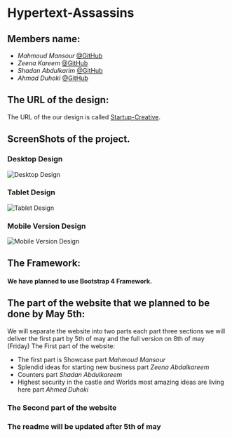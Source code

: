 # Hypertext-Assassins
## Members name:
- *Mahmoud Mansour* [@GitHub](https://github.com/mahmodlte/)
- *Zeena Kareem* [@GitHub](https://github.com/ZeenaKareemAlhello)
- *Shadan Abdulkarim* [@GitHub](https://github.com/shadan72/)
- *Ahmad Duhoki* [@GitHub](https://github.com/AhmadDuhoki)
## The URL of the design:
The URL of the our design is called [Startup-Creative](https://jevelin.shufflehound.com/startup-creative/).
## ScreenShots of the project.
### Desktop Design
![Desktop Design](./Mockups/Desktop.jpg)
### Tablet Design
![Tablet Design](./Mockups/Tablet.jpg)
### Mobile Version Design
![Mobile Version Design](./Mockups/Mobile.png)
## The Framework:
#### We have planned to use **Bootstrap 4** Framework.
## The part of the website that we planned to be done by May 5th:
 We will separate the website into two parts each part three sections we will deliver the first part by 5th of may and the full version on 8th of may (Friday) The First part of the website:
- The first part is Showcase part *Mahmoud Mansour*
- Splendid ideas for starting new business part *Zeena Abdalkareem*
- Counters part *Shadan Abdulkareem*
- Highest security in the castle and Worlds most amazing ideas are living here part *Ahmed Duhoki*
### The Second part of the website
### The readme will be updated after 5th of may